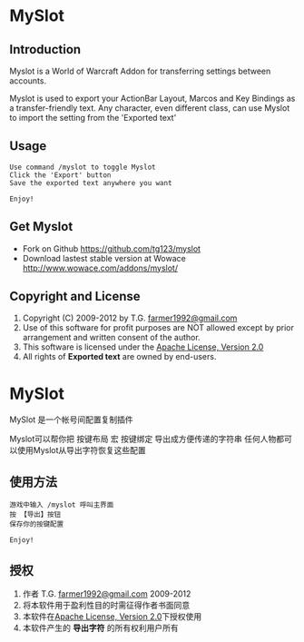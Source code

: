MySlot
======

Introduction
------------
Myslot is a World of Warcraft Addon for transferring settings between accounts.

Myslot is used to export your ActionBar Layout, Marcos and Key Bindings as a transfer-friendly text. 
Any character, even different class, can use Myslot to import the setting from the 'Exported text'

Usage
-----

    Use command /myslot to toggle Myslot
    Click the 'Export' button
    Save the exported text anywhere you want

    Enjoy!

Get Myslot
----------
 * Fork on Github https://github.com/tg123/myslot
 * Download lastest stable version at Wowace http://www.wowace.com/addons/myslot/

Copyright and License
---------------------
1. Copyright (C) 2009-2012 by T.G. <farmer1992@gmail.com>
1. Use of this software for profit purposes are NOT allowed except by prior arrangement and written consent of the author.
1. This software is licensed under the [Apache License, Version 2.0](http://www.apache.org/licenses/LICENSE-2.0.html)
1. All rights of **Exported text** are owned by end-users.


MySlot
======
MySlot 是一个帐号间配置复制插件

Myslot可以帮你把 按键布局 宏 按键绑定 导出成方便传递的字符串
任何人物都可以使用Myslot从导出字符恢复这些配置

使用方法
--------

    游戏中输入 /myslot 呼叫主界面
    按 【导出】按钮
    保存你的按键配置

    Enjoy!


授权
----
1. 作者 T.G. <farmer1992@gmail.com> 2009-2012
1. 将本软件用于盈利性目的时需征得作者书面同意
1. 本软件在[Apache License, Version 2.0](http://www.apache.org/licenses/LICENSE-2.0.html)下授权使用
1. 本软件产生的 **导出字符** 的所有权利用户所有
